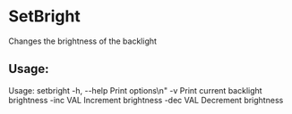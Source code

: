 # SetBright

Changes the brightness of the backlight

## Usage:
Usage: setbright <brightness>
  -h, --help	Print options\n"
  -v		      Print current backlight brightness
	-inc VAL	  Increment brightness
	-dec VAL	  Decrement brightness
